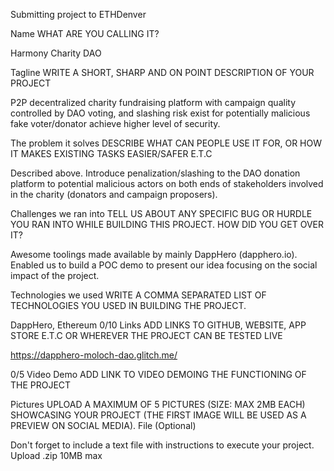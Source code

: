 Submitting project to ETHDenver
 
Name
WHAT ARE YOU CALLING IT?
 
Harmony Charity DAO
 
Tagline
WRITE A SHORT, SHARP AND ON POINT DESCRIPTION OF YOUR PROJECT


P2P decentralized charity fundraising platform with campaign quality controlled by DAO voting, and slashing risk exist for potentially malicious fake voter/donator achieve higher level of security.
 
The problem it solves
DESCRIBE WHAT CAN PEOPLE USE IT FOR, OR HOW IT MAKES EXISTING TASKS EASIER/SAFER E.T.C
 
Described above. Introduce penalization/slashing to the DAO donation platform to potential malicious actors on both ends of stakeholders involved in the charity (donators and campaign proposers).
 
Challenges we ran into
TELL US ABOUT ANY SPECIFIC BUG OR HURDLE YOU RAN INTO WHILE BUILDING THIS PROJECT. HOW DID YOU GET OVER IT?
 
Awesome toolings made available by mainly DappHero (dapphero.io). Enabled us to build a POC demo to present our idea focusing on the social impact of the project.
 
Technologies we used
WRITE A COMMA SEPARATED LIST OF TECHNOLOGIES YOU USED IN BUILDING THE PROJECT.
 
DappHero, Ethereum
0/10
Links
ADD LINKS TO GITHUB, WEBSITE, APP STORE E.T.C OR WHEREVER THE PROJECT CAN BE TESTED LIVE
 
https://dapphero-moloch-dao.glitch.me/
 
0/5
Video Demo
ADD LINK TO VIDEO DEMOING THE FUNCTIONING OF THE PROJECT
 
Pictures
UPLOAD A MAXIMUM OF 5 PICTURES (SIZE: MAX 2MB EACH) SHOWCASING YOUR PROJECT (THE FIRST IMAGE WILL BE USED AS A PREVIEW ON SOCIAL MEDIA).
File (Optional)
 
Don't forget to include a text file with instructions to execute your project.
Upload .zip 10MB max

